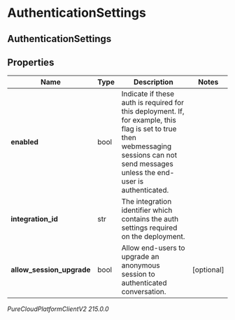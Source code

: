 # AuthenticationSettings

## AuthenticationSettings

## Properties

|Name | Type | Description | Notes|
|------------ | ------------- | ------------- | -------------|
| **enabled** | bool | Indicate if these auth is required for this deployment. If, for example, this flag is set to true then webmessaging sessions can not send messages unless the end-user is authenticated. | |
| **integration_id** | str | The integration identifier which contains the auth settings required on the deployment. | |
| **allow_session_upgrade** | bool | Allow end-users to upgrade an anonymous session to authenticated conversation. | [optional] |



_PureCloudPlatformClientV2 215.0.0_
